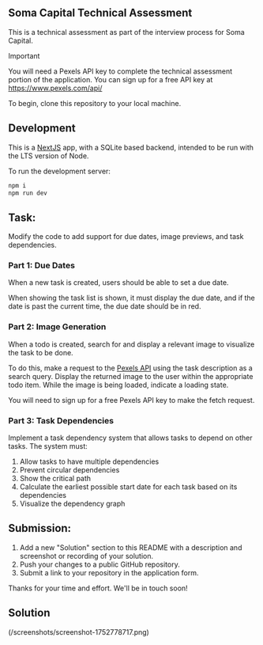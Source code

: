 ## Soma Capital Technical Assessment

This is a technical assessment as part of the interview process for Soma Capital.

> [!IMPORTANT]  
> You will need a Pexels API key to complete the technical assessment portion of the application. You can sign up for a free API key at https://www.pexels.com/api/  

To begin, clone this repository to your local machine.

## Development

This is a [NextJS](https://nextjs.org) app, with a SQLite based backend, intended to be run with the LTS version of Node.

To run the development server:

```bash
npm i
npm run dev
```

## Task:

Modify the code to add support for due dates, image previews, and task dependencies.

### Part 1: Due Dates 

When a new task is created, users should be able to set a due date.

When showing the task list is shown, it must display the due date, and if the date is past the current time, the due date should be in red.

### Part 2: Image Generation 

When a todo is created, search for and display a relevant image to visualize the task to be done. 

To do this, make a request to the [Pexels API](https://www.pexels.com/api/) using the task description as a search query. Display the returned image to the user within the appropriate todo item. While the image is being loaded, indicate a loading state.

You will need to sign up for a free Pexels API key to make the fetch request. 

### Part 3: Task Dependencies

Implement a task dependency system that allows tasks to depend on other tasks. The system must:

1. Allow tasks to have multiple dependencies
2. Prevent circular dependencies
3. Show the critical path
4. Calculate the earliest possible start date for each task based on its dependencies
5. Visualize the dependency graph

## Submission:

1. Add a new "Solution" section to this README with a description and screenshot or recording of your solution. 
2. Push your changes to a public GitHub repository.
3. Submit a link to your repository in the application form.

Thanks for your time and effort. We'll be in touch soon!

## Solution

(/screenshots/screenshot-1752778717.png)
